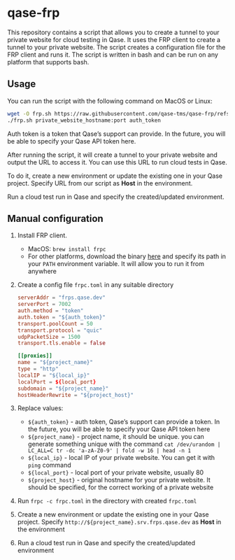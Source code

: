 # qase-frp
This repository contains a script that allows you to create a tunnel to your private website for cloud testing in Qase. It uses the FRP client to create a tunnel to your private website. The script creates a configuration file for the FRP client and runs it. The script is written in bash and can be run on any platform that supports bash.

## Usage
You can run the script with the following command on MacOS or Linux:
```bash
wget -O frp.sh https://raw.githubusercontent.com/qase-tms/qase-frp/refs/heads/main/frp.sh && chmod +x frp.sh
./frp.sh private_website_hostname:port auth_token
```
Auth token is a token that Qase’s support can provide. In the future, you will be able to specify your Qase API token here.

After running the script, it will create a tunnel to your private website and output the URL to access it. You can use this URL to run cloud tests in Qase.

To do it, create a new environment or update the existing one in your Qase project. Specify URL from our script as **Host** in the environment.

Run a cloud test run in Qase and specify the created/updated environment.


## Manual configuration
1. Install FRP client.
   - MacOS: `brew install frpc`
   - For other platforms, download the binary [here](https://github.com/fatedier/frp/releases) and specify its path in your `PATH` environment variable. It will allow you to run it from anywhere
2. Create a config file `frpc.toml` in any suitable directory

    ```toml
    serverAddr = "frps.qase.dev"
    serverPort = 7002
    auth.method = "token"
    auth.token = "${auth_token}"
    transport.poolCount = 50
    transport.protocol = "quic"
    udpPacketSize = 1500
    transport.tls.enable = false
    
    [[proxies]]
    name = "${project_name}"
    type = "http"
    localIP = "${local_ip}"
    localPort = ${local_port}
    subdomain = "${project_name}"
    hostHeaderRewrite = "${project_host}"
    ```

3. Replace values:
   - `${auth_token}` - auth token, Qase’s support can provide a token. In the future, you will be able to specify your Qase API token here
   - `${project_name}` - project name, it should be unique.
   you can generate something unique with the command `cat /dev/urandom | LC_ALL=C tr -dc 'a-zA-Z0-9' | fold -w 16 | head -n 1`
   - `${local_ip}` - local IP of your private website. You can get it with `ping` command
   - `${local_port}` - local port of your private website, usually 80
   - `${project_host}` - original hostname for your private website. It should be specified, for the correct working of a private website
4. Run `frpc -c frpc.toml` in the directory with created `frpc.toml`
5. Create a new environment or update the existing one in your Qase project. Specify  `http://${project_name}.srv.frps.qase.dev`  as **Host** in the environment
6. Run a cloud test run in Qase and specify the created/updated environment

